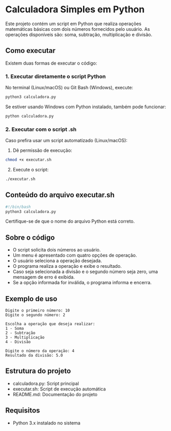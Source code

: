 # Calculadora Simples em Python

Este projeto contém um script em Python que realiza operações matemáticas básicas com dois números fornecidos pelo usuário. As operações disponíveis são: soma, subtração, multiplicação e divisão.

## Como executar

Existem duas formas de executar o código:

### 1. Executar diretamente o script Python

No terminal (Linux/macOS) ou Git Bash (Windows), execute:

```bash
python3 calculadora.py
```

Se estiver usando Windows com Python instalado, também pode funcionar:

```bash
python calculadora.py
```

### 2. Executar com o script .sh

Caso prefira usar um script automatizado (Linux/macOS):

1. Dê permissão de execução:

```bash
chmod +x executar.sh
```

2. Execute o script:

```bash
./executar.sh
```

## Conteúdo do arquivo executar.sh

```bash
#!/bin/bash
python3 calculadora.py
```

Certifique-se de que o nome do arquivo Python está correto.

## Sobre o código

- O script solicita dois números ao usuário.
- Um menu é apresentado com quatro opções de operação.
- O usuário seleciona a operação desejada.
- O programa realiza a operação e exibe o resultado.
- Caso seja selecionada a divisão e o segundo número seja zero, uma mensagem de erro é exibida.
- Se a opção informada for inválida, o programa informa e encerra.

## Exemplo de uso

```
Digite o primeiro número: 10
Digite o segundo número: 2

Escolha a operação que deseja realizar:
1 - Soma
2 - Subtração
3 - Multiplicação
4 - Divisão

Digite o número da operação: 4
Resultado da divisão: 5.0
```

## Estrutura do projeto

- calculadora.py: Script principal
- executar.sh: Script de execução automática
- README.md: Documentação do projeto

## Requisitos

- Python 3.x instalado no sistema
